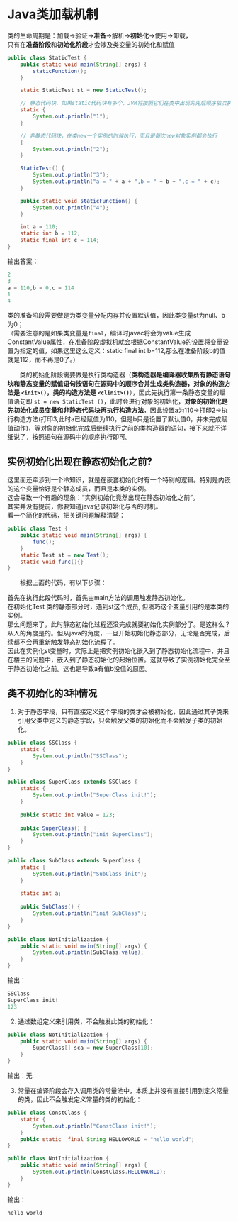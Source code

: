 # Java类加载机制  
类的生命周期是：加载->验证->**准备**->解析->**初始化**->使用->卸载，  
只有在**准备阶段**和**初始化阶段**才会涉及类变量的初始化和赋值  

```java
public class StaticTest {
    public static void main(String[] args) {
        staticFunction();
    }

    static StaticTest st = new StaticTest();

    // 静态代码块，如果static代码块有多个，JVM将按照它们在类中出现的先后顺序依次执行它们，每个代码块只会被执行一次
    static {
        System.out.println("1");
    }

    // 非静态代码块，在类new一个实例的时候执行，而且是每次new对象实例都会执行
    {
        System.out.println("2");
    }

    StaticTest() {
        System.out.println("3");
        System.out.println("a = " + a + ",b = " + b + ",c = " + c);
    }

    public static void staticFunction() {
        System.out.println("4");
    }

    int a = 110;
    static int b = 112;
    static final int c = 114;
}
```  

输出答案：  
```java  
2
3
a = 110,b = 0,c = 114
1
4
```  

类的准备阶段需要做是为类变量分配内存并设置默认值，因此类变量st为null、b为0；  
（需要注意的是如果类变量是`final`，编译时javac将会为value生成ConstantValue属性，在准备阶段虚拟机就会根据ConstantValue的设置将变量设置为指定的值，如果这里这么定义：static final int b=112,那么在准备阶段b的值就是112，而不再是0了。）  

  类的初始化阶段需要做是执行类构造器（**类构造器是编译器收集所有静态语句块和静态变量的赋值语句按语句在源码中的顺序合并生成类构造器，对象的构造方法是 `<init>()`，类的构造方法是 `<clinit>()`**），因此先执行第一条静态变量的赋值语句即 `st = new StaticTest ()`，此时会进行对象的初始化，**对象的初始化是先初始化成员变量和非静态代码块再执行构造方法**，因此设置a为110->打印2->执行构造方法(打印3,此时a已经赋值为110，但是b只是设置了默认值0，并未完成赋值动作)，等对象的初始化完成后继续执行之前的类构造器的语句，接下来就不详细说了，按照语句在源码中的顺序执行即可。  

## 实例初始化出现在静态初始化之前?  
这里面还牵涉到一个冷知识，就是在嵌套初始化时有一个特别的逻辑。特别是内嵌的这个变量恰好是个静态成员，而且是本类的实例。  
这会导致一个有趣的现象：“实例初始化竟然出现在静态初始化之前”。  
其实并没有提前，你要知道java记录初始化与否的时机。  
看一个简化的代码，把关键问题解释清楚：  

```java
public class Test {
    public static void main(String[] args) {
        func();
    }
    static Test st = new Test();
    static void func(){}
}
```

  根据上面的代码，有以下步骤：

首先在执行此段代码时，首先由main方法的调用触发静态初始化。  
在初始化Test 类的静态部分时，遇到st这个成员, 但凑巧这个变量引用的是本类的实例。  
那么问题来了，此时静态初始化过程还没完成就要初始化实例部分了。是这样么？  
从人的角度是的。但从java的角度，一旦开始初始化静态部分，无论是否完成，后续都不会再重新触发静态初始化流程了。  
因此在实例化st变量时，实际上是把实例初始化嵌入到了静态初始化流程中，并且在楼主的问题中，嵌入到了静态初始化的起始位置。这就导致了实例初始化完全至于静态初始化之前。这也是导致a有值b没值的原因。  

## 类不初始化的3种情况
1. 对于静态字段，只有直接定义这个字段的类才会被初始化，因此通过其子类来引用父类中定义的静态字段，只会触发父类的初始化而不会触发子类的初始化。  

```java
public class SSClass {
    static {
        System.out.println("SSClass");
    }
}

public class SuperClass extends SSClass {
    static {
        System.out.println("SuperClass init!");
    }
 
    public static int value = 123;
 
    public SuperClass() {
        System.out.println("init SuperClass");
    }
}

public class SubClass extends SuperClass {
    static {
        System.out.println("SubClass init");
    }
 
    static int a;
 
    public SubClass() {
        System.out.println("init SubClass");
    }
}

public class NotInitialization {
    public static void main(String[] args) {
        System.out.println(SubClass.value);
    }
}
```
输出：
```java
SSClass
SuperClass init!
123
```  
2. 通过数组定义来引用类，不会触发此类的初始化：

```java
public class NotInitialization {
    public static void main(String[] args) {
        SuperClass[] sca = new SuperClass[10];
    }
}
```  
输出：无  

3. 常量在编译阶段会存入调用类的常量池中，本质上并没有直接引用到定义常量的类，因此不会触发定义常量的类的初始化：  
```java 
public class ConstClass {
    static {
        System.out.println("ConstClass init!");
    }
    public static  final String HELLOWORLD = "hello world";
}

public class NotInitialization {
    public static void main(String[] args) {
        System.out.println(ConstClass.HELLOWORLD);
    }
}
```
输出：
```java 
hello world
```